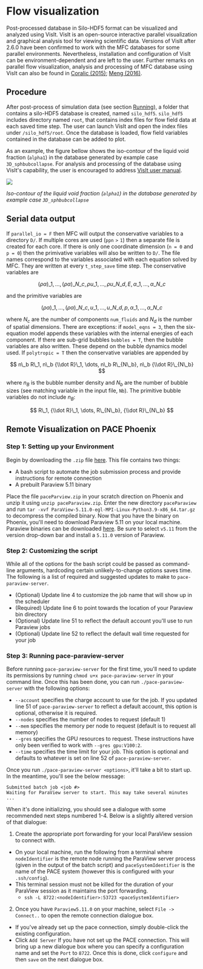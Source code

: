 # Flow visualization

Post-processed database in Silo-HDF5 format can be visualized and analyzed using VisIt.
VisIt is an open-source interactive parallel visualization and graphical analysis tool for viewing scientific data.
Versions of VisIt after 2.6.0 have been confirmed to work with the MFC databases for some parallel environments.
Nevertheless, installation and configuration of VisIt can be environment-dependent and are left to the user.
Further remarks on parallel flow visualization, analysis and processing of MFC database using VisIt can also be found in [Coralic (2015)](references.md#Coralic15); [Meng (2016)](references.md#Meng16).

## Procedure

After post-process of simulation data (see section [Running](running.md#running-1)), a folder that contains a silo-HDF5 database is created, named `silo_hdf5`.
`silo_hdf5` includes directory named `root`, that contains index files for flow field data at each saved time step.
The user can launch VisIt and open the index files under `/silo_hdf5/root`.
Once the database is loaded, flow field variables contained in the database can be added to plot.

As an example, the figure bellow shows the iso-contour of the liquid void fraction (`alpha1`) in the database generated by example case `3D_sphbubcollapse`.
For analysis and processing of the database using VisIt's capability, the user is encouraged to address [VisIt user manual](https://wci.llnl.gov/simulation/computer-codes/visit/manuals).

![](../res/visit.png)

*Iso-contour of the liquid void fraction (`alpha1`) in the database generated by example case `3D_sphbubcollapse`*

## Serial data output

If `parallel_io = F` then MFC will output the conservative variables to a directory `D/`. 
If multiple cores are used ($\mathtt{ppn > 1}$) then a separate file is created for each core.
If there is only one coordinate dimension (`n = 0` and `p = 0`) then the primivative variables will also be written to `D/`.
The file names correspond to the variables associated with each equation solved by MFC.
They are written at every `t_step_save` time step.
The conservative variables are

$$ {(\rho \alpha)}\_{1}, \dots, (\rho\alpha)\_{N\_c}, \rho u\_{1}, \dots, \rho u\_{N\_d}, E, \alpha\_1, \dots, \alpha\_{N\_c} $$

and the primitive variables are

$$ {(\rho \alpha)}\_1, \dots, (\rho\alpha)\_{N\_c}, u\_1, \dots, u\_{N\_d}, p, \alpha\_1, \dots, \alpha\_{N\_c} $$

where $N_c$ are the number of components `num_fluids` and $N_d$ is the number of spatial dimensions. 
There are exceptions: if `model_eqns = 3`, then the six-equation model appends these variables with the internal energies of each component.
If there are sub-grid bubbles `bubbles = T`, then the bubble variables are also written. 
These depend on the bubble dynamics model used.
If `polytropic = T` then the conservative variables are appended by 

$$ n\_b R\_1, n\_b {\\dot R}\_1, \dots, n\_b R\_{N\_b}, n\_b {\\dot R}\_{N\_b} $$

where $n_B$ is the bubble number density and $N_b$ are the number of bubble sizes (see matching variable in the input file, `Nb`).
The primitive bubble variables do not include $n_B$:

$$ R\_1, {\\dot R}\_1, \dots, R\_{N\_b}, {\\dot R}\_{N\_b} $$

## Remote Visualization on PACE Phoenix

### Step 1: Setting up your Environment

Begin by downloading the `.zip` file [here](https://gatech.box.com/s/1diud4lgequvuie5fg2ac6hcvoelndu5).
This file contains two things:

- A bash script to automate the job submission process and provide instructions for remote connection
- A prebuilt Paraview 5.11 binary

Place the file `paceParview.zip` in your scratch direction on Phoenix and unzip it using `unzip paceParaview.zip`.
Enter the new directory `paceParaview` and run `tar -xvf ParaView-5.11.0-egl-MPI-Linux-Python3.9-x86_64.tar.gz` to decompress the compiled binary.
Now that you have the binary on Phoenix, you'll need to download Paraview 5.11 on your local machine.
Paraview binaries can be downloaded [here](https://www.paraview.org/download/).
Be sure to select `v5.11` from the version drop-down bar and install a `5.11.0` version of Paraview.

### Step 2: Customizing the script

While all of the options for the bash script could be passed as command-line arguments, hardcoding certain unlikely-to-change options saves time.
The following is a list of required and suggested updates to make to `pace-paraview-server`.

- (Optional) Update line 4 to customize the job name that will show up in the scheduler
- (Required) Update line 6 to point towards the location of your Paraview bin directory
- (Optional) Update line 51 to reflect the default account you'll use to run Paraview jobs
- (Optional) Update line 52 to reflect the default wall time requested for your job

### Step 3: Running pace-paraview-server

Before running `pace-paraview-server` for the first time, you'll need to update its permissions by running `chmod u+x pace-paraview-server` in your command line.
Once this has been done, you can run `./pace-paraview-server` with the following options:

- `--account` specifies the charge account to use for the job.
If you updated line 51 of `pace-paraview-server` to reflect a default account, this option is optional, otherwise it is required.
- `--nodes` specifies the number of nodes to request (default 1)
- `--mem` specifies the memory per node to request (default is to request all memory)
- `--gres` specifies the GPU resources to request.
These instructions have only been verified to work with `--gres gpu:V100:2`.
- `--time` specifies the time limit for your job.
This option is optional and defaults to whatever is set on line 52 of `pace-paraview-server`.

Once you run `./pace-paraview-server <options>`, it'll take a bit to start up. 
In the meantime, you'll see the below message:

```console
Submitted batch job <job #>
Waiting for ParaView server to start. This may take several minutes  ...
```

When it's done initializing, you should see a dialogue with some recommended next steps numbered 1-4. 
Below is a slightly altered version of that dialogue:

1) Create the appropriate port forwarding for your local ParaView session to connect with.
* On your local machine, run the following from a terminal where `nodeIdentifier` is the remote node running the ParaView server process (given in the output of the batch script) and `paceSystemIdentifier` is the name of the PACE system (however this is configured with your `.ssh/config`).
* This terminal session must not be killed for the duration of your ParaView session as it maintains the port forwarding.
    * `ssh -L 8722:<nodeIdentifier>:53723 <paceSystemIdentifier>`

2) Once you have `Paraview5.11.0` on your machine, select `File -> Connect..` to open the remote connection dialogue box.
* If you've already set up the pace connection, simply double-click the existing configuration.
* Click `Add Server` If you have not set up the PACE connection.
This will bring up a new dialogue box where you can specify a configuration name and set the `Port` to `8722`.
Once this is done, click `configure` and then `save` on the next dialogue box.
